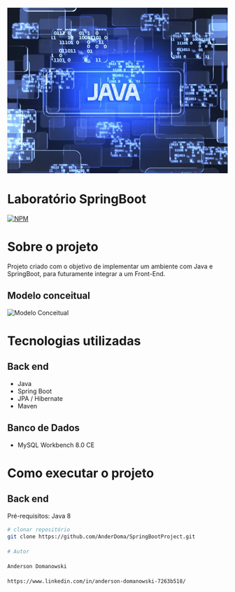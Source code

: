 ![Laboratório de Saúde](https://github.com/AnderDoma/images/blob/main/depositphotos_75664409-stock-photo-programming-concept.jpg)

# Laboratório SpringBoot
[![NPM](https://img.shields.io/npm/l/react)](https://github.com/AnderDoma/SpringBootProject/blob/main/Licence) 

# Sobre o projeto
Projeto criado com o objetivo de implementar um ambiente com Java e SpringBoot, para futuramente integrar a um Front-End.

## Modelo conceitual
![Modelo Conceitual](https://github.com/AnderDoma/images/blob/main/ModeloLógico.PNG)

# Tecnologias utilizadas
## Back end
- Java
- Spring Boot
- JPA / Hibernate
- Maven

## Banco de Dados
- MySQL Workbench 8.0 CE

# Como executar o projeto

## Back end
Pré-requisitos: Java 8

```bash
# clonar repositório
git clone https://github.com/AnderDoma/SpringBootProject.git

# Autor

Anderson Domanowski

https://www.linkedin.com/in/anderson-domanowski-7263b518/

